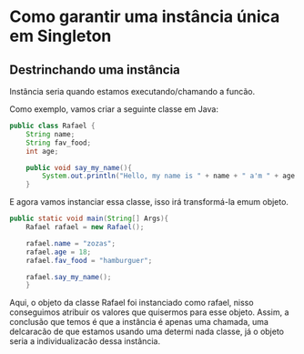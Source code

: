 # Como garantir uma instância única em Singleton

## Destrinchando uma instância

Instância seria quando estamos executando/chamando a funcão.

Como exemplo, vamos criar a seguinte classe em Java:

```java
public class Rafael {
    String name;
    String fav_food;
    int age;

    public void say_my_name(){
        System.out.println("Hello, my name is " + name + " a'm " + age + " years old, and my favorite food is " + fav_food);
    }
```

E agora vamos instanciar essa classe, isso irá transformá-la emum objeto.

```java
public static void main(String[] Args){
    Rafael rafael = new Rafael();

    rafael.name = "zozas";
    rafael.age = 18;
    rafael.fav_food = "hamburguer";

    rafael.say_my_name();
    }
```

Aqui, o objeto da classe Rafael foi instanciado como rafael, nisso conseguimos atribuir os valores que quisermos para esse objeto. Assim, a conclusão que temos é que a instância é apenas uma chamada, uma delcaracão de que estamos usando uma determi nada classe, já o objeto seria a individualizacão dessa instância.
